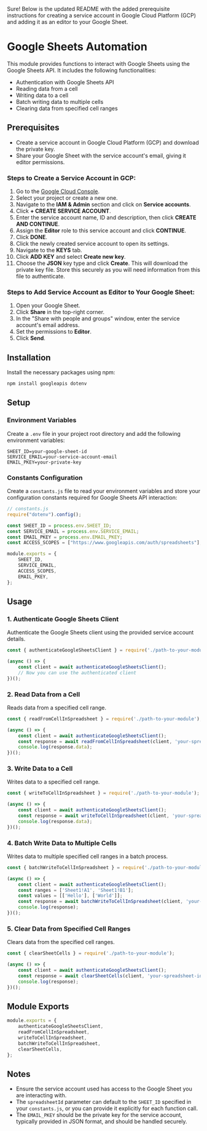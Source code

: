 Sure! Below is the updated README with the added prerequisite instructions for creating a service account in Google Cloud Platform (GCP) and adding it as an editor to your Google Sheet.

# Google Sheets Automation

This module provides functions to interact with Google Sheets using the Google Sheets API. It includes the following functionalities:
- Authentication with Google Sheets API
- Reading data from a cell
- Writing data to a cell
- Batch writing data to multiple cells
- Clearing data from specified cell ranges

## Prerequisites
- Create a service account in Google Cloud Platform (GCP) and download the private key.
- Share your Google Sheet with the service account's email, giving it editor permissions.

### Steps to Create a Service Account in GCP:
1. Go to the [Google Cloud Console](https://console.cloud.google.com/).
2. Select your project or create a new one.
3. Navigate to the **IAM & Admin** section and click on **Service accounts**.
4. Click **+ CREATE SERVICE ACCOUNT**.
5. Enter the service account name, ID and description, then click **CREATE AND CONTINUE**.
6. Assign the **Editor** role to this service account and click **CONTINUE**.
7. Click **DONE**.
8. Click the newly created service account to open its settings.
9. Navigate to the **KEYS** tab.
10. Click **ADD KEY** and select **Create new key**.
11. Choose the **JSON** key type and click **Create**. This will download the private key file. Store this securely as you will need information from this file to authenticate.

### Steps to Add Service Account as Editor to Your Google Sheet:
1. Open your Google Sheet.
2. Click **Share** in the top-right corner.
3. In the "Share with people and groups" window, enter the service account's email address.
4. Set the permissions to **Editor**.
5. Click **Send**.

## Installation

Install the necessary packages using npm:

```bash
npm install googleapis dotenv
```

## Setup

### Environment Variables

Create a `.env` file in your project root directory and add the following environment variables:

```plaintext
SHEET_ID=your-google-sheet-id
SERVICE_EMAIL=your-service-account-email
EMAIL_PKEY=your-private-key
```

### Constants Configuration

Create a `constants.js` file to read your environment variables and store your configuration constants required for Google Sheets API interaction:

```javascript
// constants.js
require("dotenv").config();

const SHEET_ID = process.env.SHEET_ID;
const SERVICE_EMAIL = process.env.SERVICE_EMAIL;
const EMAIL_PKEY = process.env.EMAIL_PKEY;
const ACCESS_SCOPES = ["https://www.googleapis.com/auth/spreadsheets"];

module.exports = {
    SHEET_ID,
    SERVICE_EMAIL,
    ACCESS_SCOPES,
    EMAIL_PKEY,
};
```

## Usage

### 1. Authenticate Google Sheets Client

Authenticate the Google Sheets client using the provided service account details.

```javascript
const { authenticateGoogleSheetsClient } = require('./path-to-your-module');

(async () => {
    const client = await authenticateGoogleSheetsClient();
    // Now you can use the authenticated client
})();
```

### 2. Read Data from a Cell

Reads data from a specified cell range.

```javascript
const { readFromCellInSpreadsheet } = require('./path-to-your-module');

(async () => {
    const client = await authenticateGoogleSheetsClient();
    const response = await readFromCellInSpreadsheet(client, 'your-spreadsheet-id', 'Sheet1!A1');
    console.log(response.data);
})();
```

### 3. Write Data to a Cell

Writes data to a specified cell range.

```javascript
const { writeToCellInSpreadsheet } = require('./path-to-your-module');

(async () => {
    const client = await authenticateGoogleSheetsClient();
    const response = await writeToCellInSpreadsheet(client, 'your-spreadsheet-id', 'Sheet1!A1', [['Hello, World!']]);
    console.log(response.data);
})();
```

### 4. Batch Write Data to Multiple Cells

Writes data to multiple specified cell ranges in a batch process.

```javascript
const { batchWriteToCellInSpreadsheet } = require('./path-to-your-module');

(async () => {
    const client = await authenticateGoogleSheetsClient();
    const ranges = ['Sheet1!A1', 'Sheet1!B1'];
    const values = [['Hello'], ['World']];
    const response = await batchWriteToCellInSpreadsheet(client, 'your-spreadsheet-id', ranges, values);
    console.log(response);
})();
```

### 5. Clear Data from Specified Cell Ranges

Clears data from the specified cell ranges.

```javascript
const { clearSheetCells } = require('./path-to-your-module');

(async () => {
    const client = await authenticateGoogleSheetsClient();
    const response = await clearSheetCells(client, 'your-spreadsheet-id', 'Sheet1!A1:B2');
    console.log(response);
})();
```

## Module Exports

```javascript
module.exports = {
    authenticateGoogleSheetsClient,
    readFromCellInSpreadsheet,
    writeToCellInSpreadsheet,
    batchWriteToCellInSpreadsheet,
    clearSheetCells,
};
```

## Notes

- Ensure the service account used has access to the Google Sheet you are interacting with.
- The `spreadsheetId` parameter can default to the `SHEET_ID` specified in your `constants.js`, or you can provide it explicitly for each function call.
- The `EMAIL_PKEY` should be the private key for the service account, typically provided in JSON format, and should be handled securely.
